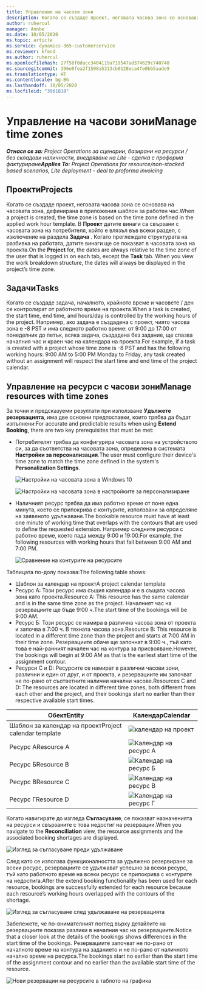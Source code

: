 ```yaml
---
title: Управление на часови зони
description: Когато се създаде проект, неговата часова зона се основава на часовата зона, дефинирана в приложения шаблон за работен час.
author: ruhercul
manager: Annbe
ms.date: 10/05/2020
ms.topic: article
ms.service: dynamics-365-customerservice
ms.reviewer: kfend
ms.author: ruhercul
ms.openlocfilehash: 27f58f0dacc3404119a719547ad374629c740740
ms.sourcegitcommit: 396e0fea2f1598a5313cb0128eca4fe0bb5aade9
ms.translationtype: HT
ms.contentlocale: bg-BG
ms.lasthandoff: 10/05/2020
ms.locfileid: "3961818"
---
```

# <a name="manage-time-zones"></a><span data-ttu-id="d9b90-103">Управление на часови зони</span><span class="sxs-lookup"><span data-stu-id="d9b90-103">Manage time zones</span></span>

<span data-ttu-id="d9b90-104">_**Отнася се за:** Project Operations за сценарии, базирани на ресурси / без складови наличности, внедряване на Lite - сделка с проформа фактуриране_</span><span class="sxs-lookup"><span data-stu-id="d9b90-104">_**Applies To:** Project Operations for resource/non-stocked based scenarios, Lite deployment - deal to proforma invoicing_</span></span>


## <a name="projects"></a><span data-ttu-id="d9b90-105">Проекти</span><span class="sxs-lookup"><span data-stu-id="d9b90-105">Projects</span></span>

<span data-ttu-id="d9b90-106">Когато се създаде проект, неговата часова зона се основава на часовата зона, дефинирана в приложения шаблон за работен час.</span><span class="sxs-lookup"><span data-stu-id="d9b90-106">When a project is created, the time zone is based on the time zone defined in the applied work hour template.</span></span> <span data-ttu-id="d9b90-107">В **Проект** датите винаги са свързани с часовата зона на потребителя, който е влязъл във всеки раздел, с изключение на раздела **Задача** . Когато преглеждате структурата на разбивка на работата, датите винаги ще се показват в часовата зона на проекта.</span><span class="sxs-lookup"><span data-stu-id="d9b90-107">On the **Project** for, the dates are always relative to the time zone of the user that is logged in on each tab, except the **Task** tab. When you view the work breakdown structure, the dates will always be displayed in the project’s time zone.</span></span>

## <a name="tasks"></a><span data-ttu-id="d9b90-108">Задачи</span><span class="sxs-lookup"><span data-stu-id="d9b90-108">Tasks</span></span>

<span data-ttu-id="d9b90-109">Когато се създаде задача, началното, крайното време и часовете / ден се контролират от работното време на проекта.</span><span class="sxs-lookup"><span data-stu-id="d9b90-109">When a task is created, the start time, end time, and hours/day is controlled by the working hours of the project.</span></span> <span data-ttu-id="d9b90-110">Например, ако задача е създадена с проект, чиято часова зона е -8 PST и има следното работно време: от 9:00 до 17:00 от понеделник до петък, всяка задача, създадена без задание, ще спазва началния час и краен час на календара на проекта.</span><span class="sxs-lookup"><span data-stu-id="d9b90-110">For example, if a task is created with a project whose time zone is -8 PST and has the following working hours: 9:00 AM to 5:00 PM Monday to Friday, any task created without an assignment will respect the start time and end time of the project calendar.</span></span>

## <a name="manage-resources-with-time-zones"></a><span data-ttu-id="d9b90-111">Управление на ресурси с часови зони</span><span class="sxs-lookup"><span data-stu-id="d9b90-111">Manage resources with time zones</span></span>

<span data-ttu-id="d9b90-112">За точни и предсказуеми резултати при използване **Удължете резервацията**, има две основни предпоставки, които трябва да бъдат изпълнени:</span><span class="sxs-lookup"><span data-stu-id="d9b90-112">For accurate and predictable results when using **Extend Booking**, there are two key prerequisites that must be met:</span></span>  

- <span data-ttu-id="d9b90-113">Потребителят трябва да конфигурира часовата зона на устройството си, за да съответства на часовата зона, определена в системата **Настройки за персонализация**.</span><span class="sxs-lookup"><span data-stu-id="d9b90-113">The user must configure their device's time zone to match the time zone defined in the system's **Personalization Settings**.</span></span>
 
  ![Настройки на часовата зона в Windows 10](media/reconcile-assignments-03.png)

  ![Настройки на часовата зона в настройките за персонализиране](media/reconcile-assignments-04.png)
 
- <span data-ttu-id="d9b90-116">Наличният ресурс трябва да има работно време от поне една минута, което се припокрива с контурите, използвани за определяне на заявеното удължаване.</span><span class="sxs-lookup"><span data-stu-id="d9b90-116">The bookable resource must have at least one minute of working time that overlaps with the contours that are used to define the requested extension.</span></span> <span data-ttu-id="d9b90-117">Например следните ресурси с работно време, което пада между 9:00 и 19:00.</span><span class="sxs-lookup"><span data-stu-id="d9b90-117">For example, the following resources with working hours that fall between 9:00 AM and 7:00 PM.</span></span> 

  ![Сравнение на контурите на ресурсите](media/reconcile-assignments-05.png)

<span data-ttu-id="d9b90-119">Таблицата по-долу показва:</span><span class="sxs-lookup"><span data-stu-id="d9b90-119">The following table shows:</span></span>

- <span data-ttu-id="d9b90-120">Шаблон за календар на проект</span><span class="sxs-lookup"><span data-stu-id="d9b90-120">A project calendar template</span></span>
- <span data-ttu-id="d9b90-121">Ресурс А: Този ресурс има същия календар и е в същата часова зона като проекта.</span><span class="sxs-lookup"><span data-stu-id="d9b90-121">Resource A: This resource has the same calendar and is in the same time zone as the project.</span></span> <span data-ttu-id="d9b90-122">Началният час на резервациите ще бъде 9:00 ч.</span><span class="sxs-lookup"><span data-stu-id="d9b90-122">The start time of the bookings will be 9:00 AM.</span></span>
- <span data-ttu-id="d9b90-123">Ресурс Б: Този ресурс се намира в различна часова зона от проекта и започва в 7:00 ч. В тяхната часова зона.</span><span class="sxs-lookup"><span data-stu-id="d9b90-123">Resource B: This resource is located in a different time zone than the project and starts at 7:00 AM in their time zone.</span></span> <span data-ttu-id="d9b90-124">Резервациите обаче ще започнат в 9:00 ч., тъй като това е най-ранният начален час на контура за присвояване.</span><span class="sxs-lookup"><span data-stu-id="d9b90-124">However, the bookings will begin at 9:00 AM as that is the earliest start time of the assignment contour.</span></span>
- <span data-ttu-id="d9b90-125">Ресурси C и D: Ресурсите се намират в различни часови зони, различни и един от друг, и от проекта, и резервациите им започват не по-рано от съответните налични начални часове.</span><span class="sxs-lookup"><span data-stu-id="d9b90-125">Resources C and D: The resources are located in different time zones, both different from each other and the project, and their bookings start no earlier than their respective available start times.</span></span>

|<span data-ttu-id="d9b90-126">Обект</span><span class="sxs-lookup"><span data-stu-id="d9b90-126">Entity</span></span>  |<span data-ttu-id="d9b90-127">Календар</span><span class="sxs-lookup"><span data-stu-id="d9b90-127">Calendar</span></span>  |
|-|-|
|<span data-ttu-id="d9b90-128">Шаблон за календар на проект</span><span class="sxs-lookup"><span data-stu-id="d9b90-128">Project calendar template</span></span>   | ![календар на проект](media/reconcile-assignments-06.png) |
|<span data-ttu-id="d9b90-130">Ресурс А</span><span class="sxs-lookup"><span data-stu-id="d9b90-130">Resource A</span></span>  | ![Календар на ресурс А](media/reconcile-assignments-06.png) |
|<span data-ttu-id="d9b90-132">Ресурс Б</span><span class="sxs-lookup"><span data-stu-id="d9b90-132">Resource B</span></span>  |  ![Календар на ресурс Б](media/reconcile-assignments-07.png) |
|<span data-ttu-id="d9b90-134">Ресурс В</span><span class="sxs-lookup"><span data-stu-id="d9b90-134">Resource C</span></span>  |  ![Календар на ресурс В](media/reconcile-assignments-08.png) |
|<span data-ttu-id="d9b90-136">Ресурс Г</span><span class="sxs-lookup"><span data-stu-id="d9b90-136">Resource D</span></span>  | ![Календар на ресурс Г](media/reconcile-assignments-09.png)  |
 
<span data-ttu-id="d9b90-138">Когато навигирате до изгледа **Съгласуване**, се показват назначенията на ресурси и свързаните с това недостиг на резервации.</span><span class="sxs-lookup"><span data-stu-id="d9b90-138">When you navigate to the **Reconciliation** view, the resource assignments and the associated booking shortages are displayed.</span></span>

![Изглед за съгласуване преди удължаване](media/reconcile-assignments-10.png)

<span data-ttu-id="d9b90-140">След като се използва функционалността за удължено резервиране за всеки ресурс, резервациите се удължават успешно за всеки ресурс, тъй като работното време на всеки ресурс се припокрива с контурите на недостига.</span><span class="sxs-lookup"><span data-stu-id="d9b90-140">After the extend booking functionality has been used for each resource, bookings are successfully extended for each resource because each resource’s working hours overlapped with the contours of the shortage.</span></span>

![Изглед за съгласуване след удължаване на резервацията](media/reconcile-assignments-11.png) 

<span data-ttu-id="d9b90-142">Забележете, че по-внимателният поглед върху детайлите на резервациите показва разлики в началния час на резервациите.</span><span class="sxs-lookup"><span data-stu-id="d9b90-142">Notice that a closer look at the details of the bookings shows differences in the start time of the bookings.</span></span> <span data-ttu-id="d9b90-143">Резервациите започват не по-рано от началното време на контура на заданието и не по-рано от наличното начално време на ресурса.</span><span class="sxs-lookup"><span data-stu-id="d9b90-143">The bookings start no earlier than the start time of the assignment contour and no earlier than the available start time of the resource.</span></span>

![Нови резервации на ресурсите в таблото на графика](media/reconcile-assignments-12.png)
